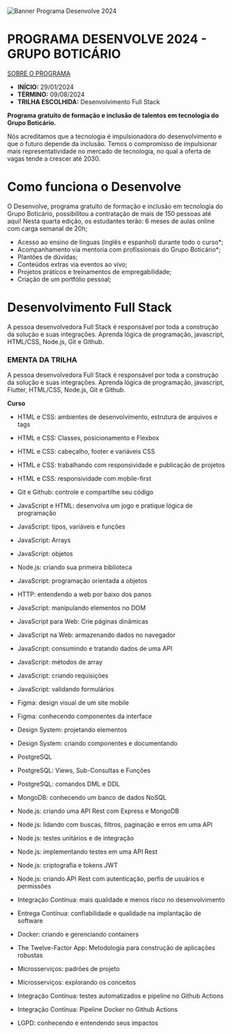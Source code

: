 <div>
<img src="https://lh7-us.googleusercontent.com/IH_T1zW4b7tI80I1pzHrKI-v19Gsf9QzTMPkiRZZdEggP7-QkDB4UfSKLCQIHMw1Hzl1Fv7VCrkCaJBlWC1YJfCS9mMP91cY-Y2zueNC284Hp9qNv2CRcFGSgAy4sW_OsNeZN7kDU3PHmPWZQGxggo0" alt="Banner Programa Desenvolve 2024">
</div>

# PROGRAMA DESENVOLVE 2024 - GRUPO BOTICÁRIO
[SOBRE O PROGRAMA](https://desenvolve.grupoboticario.com.br/)
- **INÍCIO:**  29/01/2024
- **TÉRMINO:** 09/08/2024
- **TRILHA ESCOLHIDA:** Desenvolvimento Full Stack  

**Programa gratuito de formação e inclusão de talentos em tecnologia do Grupo Boticário.**

Nós acreditamos que a tecnologia é impulsionadora do desenvolvimento e que o futuro depende da inclusão. Temos o compromisso de impulsionar mais representatividade no mercado de tecnologia, no qual a oferta de vagas tende a crescer até 2030.

# Como funciona o Desenvolve
O Desenvolve, programa gratuito de formação e inclusão em tecnologia do Grupo Boticário, possibilitou a contratação de mais de 150 pessoas até aqui! Nesta quarta edição, os estudantes terão:
6 meses de aulas online com carga semanal de 20h;

- Acesso ao ensino de línguas (inglês e espanhol) durante todo o curso*;
- Acompanhamento via mentoria com profissionais do Grupo Boticário*;
- Plantões de dúvidas;
- Conteúdos extras via eventos ao vivo;
- Projetos práticos e treinamentos de empregabilidade;
- Criação de um portfólio pessoal;

# Desenvolvimento Full Stack

A pessoa desenvolvedora Full Stack é responsável por toda a construção da solução e suas integrações.
Aprenda lógica de programação, javascript, HTML/CSS, Node.js, Git e Github.

### EMENTA DA TRILHA

A pessoa desenvolvedora Full Stack é responsável por toda a construção da solução e suas integrações. Aprenda lógica de programação, javascript, Flutter, HTML/CSS, Node.js, Git e Github.

**Curso**
- HTML e CSS: ambientes de desenvolvimento, estrutura de arquivos e tags
- HTML e CSS: Classes, posicionamento e Flexbox
- HTML e CSS: cabeçalho, footer e variáveis CSS
- HTML e CSS: trabalhando com responsividade e publicação de projetos
- HTML e CSS: responsividade com mobile-first

- Git e Github: controle e compartilhe seu código

- JavaScript e HTML: desenvolva um jogo e pratique lógica de programação
- JavaScript: tipos, variáveis e funções
- JavaScript: Arrays
- JavaScript: objetos
- Node.js: criando sua primeira biblioteca
- JavaScript: programação orientada a objetos
- HTTP: entendendo a web por baixo dos panos
- JavaScript: manipulando elementos no DOM
- JavaScript para Web: Crie páginas dinâmicas
- JavaScript na Web: armazenando dados no navegador
- JavaScript: consumindo e tratando dados de uma API
- JavaScript: métodos de array
- JavaScript: criando requisições
- JavaScript: validando formulários

- Figma: design visual de um site mobile
- Figma: conhecendo componentes da interface
- Design System: projetando elementos
- Design System: criando componentes e documentando

- PostgreSQL
- PostgreSQL: Views, Sub-Consultas e Funções
- PostgreSQL: comandos DML e DDL
- MongoDB: conhecendo um banco de dados NoSQL

- Node.js: criando uma API Rest com Express e MongoDB
- Node.js: lidando com buscas, filtros, paginação e erros em uma API
- Node.js: testes unitários e de integração
- Node.js: implementando testes em uma API Rest
- Node.js: criptografia e tokens JWT
- Node.js: criando API Rest com autenticação, perfis de usuários e permissões

- Integração Contínua: mais qualidade e menos risco no desenvolvimento
- Entrega Contínua: confiabilidade e qualidade na implantação de software
- Docker: criando e gerenciando containers
- The Twelve-Factor App: Metodologia para construção de aplicações robustas

- Microsserviços: padrões de projeto
- Microsserviços: explorando os conceitos

- Integração Contínua: testes automatizados e pipeline no Github Actions
- Integração Contínua: Pipeline Docker no Github Actions

- LGPD: conhecendo e entendendo seus impactos